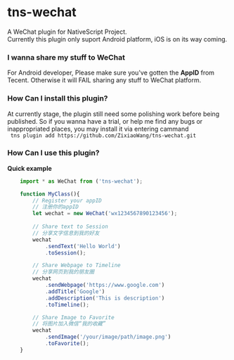 # tns-wechat
A WeChat plugin for NativeScript Project.  
Currently this plugin only suport Android platform, iOS is on its way coming.

### I wanna share my stuff to WeChat
For Android developer, Please make sure you've gotten the **AppID** from Tecent.
Otherwise it will FAIL sharing any stuff to WeChat platform.

### How Can I install this plugin?
At currently stage, the plugin still need some polishing work before being published. So if you wanna have a trial, or help me find any bugs or inappropriated places, you may install it via entering cammand  
``` tns plugin add https://github.com/ZixiaoWang/tns-wechat.git```

### How Can I use this plugin?
**Quick example**
```javascript
    import * as WeChat from ('tns-wechat');

    function MyClass(){
        // Register your appID
        // 注册你的appID
        let wechat = new WeChat('wx1234567890123456');
        
        // Share text to Session
        // 分享文字信息到我的好友
        wechat
            .sendText('Hello World')
            .toSession(); 

        // Share Webpage to Timeline
        // 分享网页到我的朋友圈
        wechat
            .sendWebpage('https://www.google.com')
            .addTitle('Google')
            .addDescription('This is description')
            .toTimeline();      

        // Share Image to Favorite
        // 将图片加入微信“我的收藏”
        wechat
            .sendImage('/your/image/path/image.png')
            .toFavorite();
    }
```
